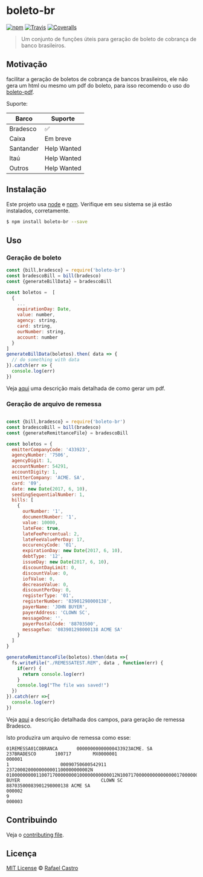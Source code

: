 # boleto-br

<a href="https://www.npmjs.com/package/boleto-br"><img src="https://img.shields.io/npm/v/boleto-br.svg" alt="npm"></a>
<a href="https://travis-ci.org/boleto-br/boleto-br"><img src="https://img.shields.io/travis/boleto-br/boleto-br.svg" alt="Travis"></a> <a href="https://coveralls.io/github/boleto-br/boleto-br?branch=master"><img src="https://img.shields.io/coveralls/boleto-br/boleto-br.svg" alt="Coveralls"></a>

> Um conjunto de funções úteis para geração de boleto de cobrança de banco brasileiros.

## Motivação

facilitar a geração de boletos de cobrança de bancos brasileiros, ele não gera um html
ou mesmo um pdf do boleto, para isso recomendo o uso do [boleto-pdf](https://www.npmjs.com/package/boleto-pdf).

Suporte:

| Barco        |  Suporte             |
|--------------|----------------------|
| Bradesco     |  :white_check_mark:  |
| Caixa        |  Em breve            |
| Santander    |  Help Wanted         |
| Itaú         |  Help Wanted         |
| Outros       |  Help Wanted         |

## Instalação

Este projeto usa [node](http://nodejs.org) e [npm](https://npmjs.com).
Verifique em seu sistema se já estão instalados, corretamente.

```sh
$ npm install boleto-br --save

```

## Uso

### Geração de boleto

```js
const {bill,bradesco} = require('boleto-br')
const bradescoBill = bill(bradesco)
const {generateBillData} = bradescoBill

const boletos =  [
  {
    ...
    expirationDay: Date,
    value: number,
    agency: string,
    card: string,
    ourNumber: string,
    account: number
  }
]
generateBillData(boletos).then( data => {
  // do something with data
}).catch(err => {
  console.log(err)
})

```
Veja [aqui](docs/banks/bradesco.md) uma descrição mais detalhada de como
gerar um pdf.

### Geração de arquivo de remessa

```js

const {bill,bradesco} = require('boleto-br')
const bradescoBill = bill(bradesco)
const {generateRemittanceFile} = bradescoBill

const boletos = {
  emitterCompanyCode: '433923',
  agencyNumber: '7506',
  agencyDigit: 1,
  accountNumber: 54291,
  accountDigity: 1,
  emitterCompany: 'ACME. SA',
  card: '09',
  date: new Date(2017, 6, 10),
  seedingSequentialNumber: 1,
  bills: [
    {
      ourNumber: '1',
      documentNumber: '1',
      value: 10000,
      lateFee: true,
      lateFeePercentual: 2,
      lateFeeValuePerDay: 17,
      occurencyCode: '01',
      expirationDay: new Date(2017, 6, 10),
      debtType: '12',
      issueDay: new Date(2017, 6, 10),
      discountDayLimit: 0,
      discountValue: 0,
      iofValue: 0,
      decreaseValue: 0,
      discountPerDay: 0,
      registerType: '01',
      registerNumber: '83901298000138',
      payerName: 'JOHN BUYER',
      payerAddress: 'CLOWN SC',
      messageOne: '',
      payerPostalCode: '88703500',
      messageTwo: '083901298000138 ACME SA'
    }
  ]
}

generateRemittanceFile(boletos).then(data =>{
  fs.writeFile("./REMESSATEST.REM", data , function(err) {
    if(err) {
      return console.log(err)
    }
    console.log("The file was saved!")
  })
}).catch(err =>{
  console.log(err)
})

```
Veja [aqui](docs/banks/bradesco.md) a descrição detalhada dos campos, para
geração de remessa Bradesco.

Isto produzira um arquivo de remessa como esse:

```
01REMESSA01COBRANCA       00000000000000433923ACME. SA                      237BRADESCO       100717        MX0000001                                                                                                                                                                                                                                                                                     000001
1                   00090750600542911                         2372000200000000001100000000002N              01000000000110071700000000100000000000012N100717000000000000000170000000000000000000000000000000000000000000000183901298000138JOHN BUYER                              CLOWN SC                                            88703500083901298000138 ACME SA                                     000002
9                                                                                                                                                                                                                                                                                                                                                                                                         000003
```

## Contribuindo

Veja o [contributing file](CONTRIBUTING.md).

## Licença

[MIT License](LICENSE.md) © [Rafael Castro](https://twitter.com/rafaelc457ro)
